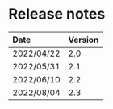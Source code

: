 # Release notes

| Date        | Version   |
| :----       | :---------|
| 2022/04/22  | 2.0       |
| 2022/05/31  | 2.1       |
| 2022/06/10  | 2.2       |
| 2022/08/04  | 2.3       |
